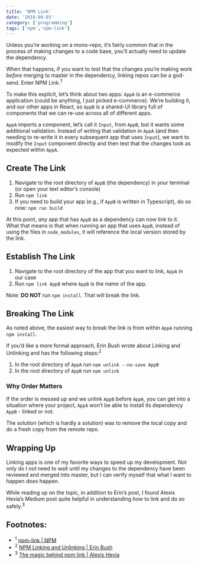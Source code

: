 ```yaml
---
title: 'NPM Link'
date: '2019-09-03'
category: ['programming']
tags: ['npm','npm-link']
---
```


Unless you’re working on a mono-repo, it’s fairly common that in the process of making changes to a code base, you’ll actually need to update the dependency.

When that happens, if you want to test that the changes you’re making work _before_ merging to master in the dependency, linking repos can be a god-send. Enter NPM Link.<sup>1</sup>

To make this explicit, let’s think about two apps: `AppA` is an e-commerce application (could be anything, I just picked e-commerce). We’re building it, and our other apps in React, so `AppB` is a shared-UI library full of components that we can re-use across all of different apps. 

`AppA` imports a component, let’s call it `Input`, from `AppB`, but it wants some additional validation. Instead of writing that validation in `AppA` (and then needing to re-write it in every subsequent app that uses `Input`), we want to modify the `Input` component directly and then test that the changes took as expected within `AppA`. 

## Create The Link
1. Navigate to the root directory of `AppB` (the dependency) in your terminal (or open your text editor’s console)
2. Run  `npm link`
3. If you need to build your app (e.g., if `AppB` is written in Typescript), do so now: `npm run build` 

At this point, _any_ app that has `AppB` as a dependency can now link to it. What that means is that when running an app that uses `AppB`, instead of using the files in `node_modules`, it will reference the local version stored by the link. 

## Establish The Link
1. Navigate to the root directory of the app that you want to link, `AppA` in our case
2. Run `npm link AppB` where `AppB` is the _name_ of the app. 

Note: **DO NOT** run `npm install`. That will break the link.

## Breaking The Link
As noted above, the easiest way to break the link is from within `AppA` running `npm install`.

If you’d like a more formal approach, Erin Bush wrote about Linking and Unlinking and has the following steps:<sup>2</sup>
1. In the root directory of `AppA` run `npm unlink --no-save AppB`
2. In the root directory of `AppB` run `npm unlink`

### Why Order Matters 
If the order is messed up and we unlink `AppB` before `AppA`, you can get into a situation where your project, `AppA` won’t be able to install its dependency `AppB` - linked or not. 

The solution (which is hardly a solution) was to remove the local copy and do a fresh copy from the remote repo. 

## Wrapping Up
Linking apps is one of my favorite ways to speed up my development. Not only do I _not_ need to wait until my changes to the dependency have been reviewed and merged into master, but I can verify myself that what I want to happen _does_ happen. 

While reading up on the topic, in addition to Erin’s post, I found Alexis Hevia’s Medium post quite helpful in understanding _how_ to link and do so safely.<sup>3</sup>

## Footnotes:
* <sup>1</sup> [npm-link | NPM](https://docs.npmjs.com/cli/link.html)
* <sup>2</sup> [NPM Linking and Unlinking | Erin Bush](https://dev.to/erinbush/npm-linking-and-unlinking-2h1g?returning-user=true)
* <sup>3</sup> [The magic behind npm link | Alexis Hevia](https://medium.com/@alexishevia/the-magic-behind-npm-link-d94dcb3a81af)

